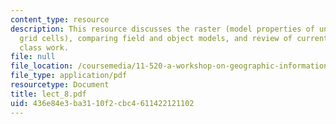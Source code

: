 ```yaml
---
content_type: resource
description: This resource discusses the raster (model properties of uniformly spaced
  grid cells), comparing field and object models, and review of current and forthcoming
  class work.
file: null
file_location: /coursemedia/11-520-a-workshop-on-geographic-information-systems-fall-2005/436e84e3ba3110f2cbc4611422121102_lect_8.pdf
file_type: application/pdf
resourcetype: Document
title: lect_8.pdf
uid: 436e84e3-ba31-10f2-cbc4-611422121102
---
```

